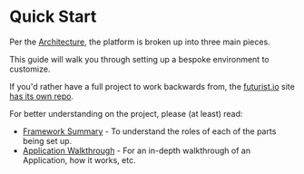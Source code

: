 # Quick Start
Per the [Architecture](../framework/architecture), the platform is broken up into three main pieces.

This guide will walk you through setting up a bespoke environment to customize.

If you'd rather have a full project to work backwards from, the [futurist.io](https://futurist.io) site [has its own repo](https://github.com/ftrst/futurist-react).

For better understanding on the project, please (at least) read:

* [Framework Summary](arch/framework_summary) - To understand the roles of each of the parts being set up.
* [Application Walkthrough](arch/app_walkthrough) - For an in-depth walkthrough of an Application, how it works, etc.